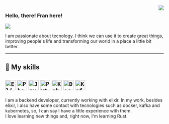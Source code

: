
<img align='right' src="https://github-readme-stats.vercel.app/api?username=f-francine&show_icons=true&title_color=783c00&text_color=af552e&icon_color=783c00&bg_color=f8efd4&cache_seconds=2300">

### Hello, there! Fran here!

<!--- 
 ![visitors](https://visitor-badge.glitch.me/badge?page_id=f-francine&left_color=green&right_color=red)
--->

<img src="https://img.shields.io/static/v1?label=Overview&message=Francine&color=f8efd4&style=for-the-badge&logo=GitHub">

<p>
I am passionate about tecnology. I think we can use it to create great things, improving people's life and transforming our world in a place a little bit better.<br/>
</p>
<hr>

## 🚀 My skills

<code><img height="32" src="https://cdn.icon-icons.com/icons2/2699/PNG/512/elixir_lang_logo_icon_169207.png" alt="Elixir"/></code>
<code><img height="32" src="https://img2.gratispng.com/20180401/kxw/kisspng-elixir-web-framework-phoenix-erlang-software-frame-phoenix-5ac07ef1162056.5425712315225648490906.jpg" alt="Phoenix"/></code>
<code><img height="32" src="https://w7.pngwing.com/pngs/961/251/png-transparent-java-runtime-environment-programming-language-programmer-computer-programming-java-text-logo-software-developer-thumbnail.png" alt="Java"/></code>
<code><img height="32" src="https://encrypted-tbn0.gstatic.com/images?q=tbn:ANd9GcQCwKyt_8Vdtq3iPqvjn1o8FMKlN00IfKz7y3n-i42ehZanD17JElRZ4Jy_7kfRSiFnbjI&usqp=CAU" alt="Python"/></code>
<code><img height="32" src="https://seeklogo.com/images/K/kubernetes-logo-3A67038EAB-seeklogo.com.png" alt="Kubernetes"/></code>
<code><img height="32" src="https://www.techprevue.com/wp-content/uploads/2021/04/docker-image-1068x712.jpg" alt="Docker"/></code>
<code><img height="32" src="https://w7.pngwing.com/pngs/929/893/png-transparent-apache-kafka-apache-cassandra-logo-apache-http-server-apache-hadoop-beijing-text-logo-windows.png" alt="Kafka"/></code>
---

I am a backend developer, currently working with elixir. In my work, besides elixir, I also have some contact with tecnologies such as docker, kafka and kubernetes, so, I can say I have a little experience with them. <br>
I love learning new things and, right now, I'm learning Rust.
